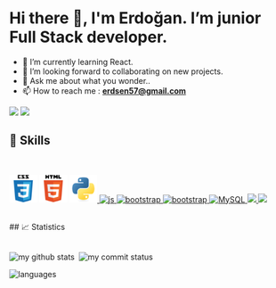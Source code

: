 

<h1>Hi there 👋, I'm Erdoğan. I’m junior Full Stack developer.</h1> 

- 🔭 I’m currently learning React.
- 👯 I’m looking forward to collaborating on new projects. 
- 💬 Ask me about what you wonder..
- 📫 How to reach me : **erdsen57@gmail.com**



[![](https://img.shields.io/badge/linkedin-%230077B5.svg?&style=for-the-badge&logo=linkedin&logoColor=white)](https://www.linkedin.com/in/erdo%C4%9Fan-%C5%9Fent%C3%BCrk-677371239/) ![](https://komarev.com/ghpvc/?username=ErdoganSenturk&style=flat-square)


## 🚀 Skills

<br/>

<p>
 <a href="https://www.w3schools.com/css/" target="_blank" rel="noreferrer"> <img src="https://raw.githubusercontent.com/devicons/devicon/master/icons/css3/css3-original-wordmark.svg" alt="css3" width="50" height="50"/></a>    
  <a href="https://www.w3.org/html/" target="_blank" rel="noreferrer"> <img src="https://raw.githubusercontent.com/devicons/devicon/master/icons/html5/html5-original-wordmark.svg" alt="html5" width="50" height="50"/></a> 
   <a href="https://www.python.org" target="_blank" rel="noreferrer"> <img src="https://raw.githubusercontent.com/devicons/devicon/master/icons/python/python-original.svg" alt="python" width="50" height="50"/> </a>
   <a href="#" target="_blank"> <img src="https://cdn.icon-icons.com/icons2/2108/PNG/512/javascript_icon_130900.png" alt="js" width="40" height="40"/> </a>
<a href="#" target="_blank"> <img src="https://www.w3schools.io/images/css/sass/logo.png" alt="bootstrap" height="40"/> </a>  <a href="#" target="_blank"> <a href="#" target="_blank"> <img src="https://getbootstrap.com/docs/5.2/assets/brand/bootstrap-logo-shadow.png" alt="bootstrap" height="50"/> </a>  <a href="#" target="_blank"> 
  <img src="https://cdn.icon-icons.com/icons2/2415/PNG/512/mysql_original_wordmark_logo_icon_146417.png" alt="MySQL" height="80"/> </a> <a href="#" target="_blank"> <img src="https://img.shields.io/badge/jira-1e90ff.svg?&style=for-the-badge&logo=jira&logoColor=white" height="40"/> </a> <a href="#" target="_blank"> <img src="https://assets.brandfolder.com/pl546j-7le8zk-btwjnu/original/Slack_RGB.png" height="45"/> </a>
</p>
<br/>
## 📈 Statistics
<br/>
<br/>
<p align="left">
<img src="https://github-readme-stats.vercel.app/api?username=ErdoganSenturk&theme=chartreuse-dark&show_icons=true" alt="my github stats" width="40%"/>&nbsp;
<img src="https://github-readme-streak-stats.herokuapp.com/?user=ErdoganSenturk&theme=chartreuse-dark&show_icons=true" alt="my commit status" width="40%" /> </p>
<img src="https://github-readme-stats.vercel.app/api/top-langs/?username=ErdoganSenturk&theme=chartreuse-dark&layout=compact" alt="languages" width="40%" > </p>








